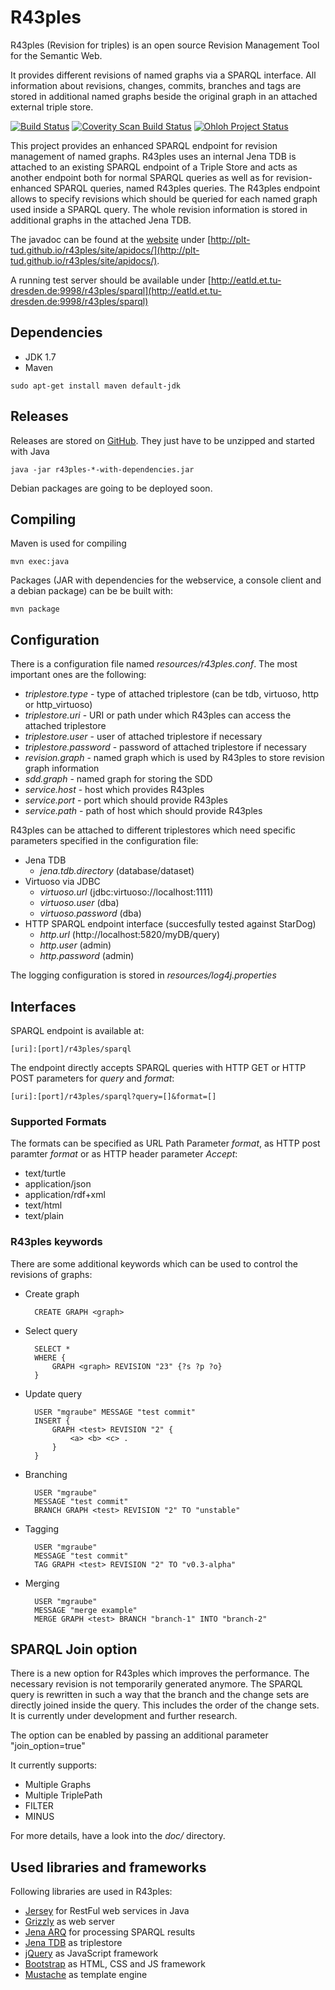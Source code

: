 R43ples
=======

R43ples (Revision for triples) is an open source Revision Management Tool for the Semantic Web.

It provides different revisions of named graphs via a SPARQL interface. All information about revisions, changes, commits, branches and tags are stored in additional named graphs beside the original graph in an attached external triple store.

[![Build Status](https://travis-ci.org/plt-tud/r43ples.png?branch=master)](https://travis-ci.org/plt-tud/r43ples)
[![Coverity Scan Build Status](https://scan.coverity.com/projects/2125/badge.svg)](https://scan.coverity.com/projects/2125)
[![Ohloh Project Status](https://www.ohloh.net/p/r43ples/widgets/project_thin_badge.gif)](https://www.ohloh.net/p/r43ples)


This project provides an enhanced SPARQL endpoint for revision management of named graphs.
R43ples uses an internal Jena TDB is attached to an existing SPARQL endpoint of a Triple Store and acts as another endpoint both for normal SPARQL queries
as well as for revision-enhanced SPARQL queries, named R43ples queries.
The R43ples endpoint allows to specify revisions which should be queried for each named graph used inside a SPARQL query.
The whole revision information is stored in additional graphs in the attached Jena TDB.

The javadoc can be found at the [website](http://plt-tud.github.io/r43ples) under [http://plt-tud.github.io/r43ples/site/apidocs/](http://plt-tud.github.io/r43ples/site/apidocs/).

A running test server should be available under [http://eatld.et.tu-dresden.de:9998/r43ples/sparql](http://eatld.et.tu-dresden.de:9998/r43ples/sparql)


Dependencies
------------
* JDK 1.7
* Maven

```
sudo apt-get install maven default-jdk
```

Releases
--------
Releases are stored on [GitHub](https://github.com/plt-tud/r43ples/releases).
They just have to be unzipped and started with Java

    java -jar r43ples-*-with-dependencies.jar

    
Debian packages are going to be deployed soon. 

Compiling
---------
Maven is used for compiling

    mvn exec:java
    
Packages (JAR with dependencies for the webservice, a console client and a debian package) can be be built with:

    mvn package
    

Configuration
-------------
There is a configuration file named *resources/r43ples.conf*. The most important ones are the following:

* *triplestore.type* - type of attached triplestore (can be tdb, virtuoso, http or http_virtuoso)
* *triplestore.uri* - URI or path under which R43ples can access the attached triplestore
* *triplestore.user* - user of attached triplestore if necessary
* *triplestore.password* - password of attached triplestore if necessary
* *revision.graph* - named graph which is used by R43ples to store revision graph information
* *sdd.graph* - named graph for storing the SDD
* *service.host* - host which provides R43ples
* *service.port* - port which should provide R43ples
* *service.path* - path of host which should provide R43ples

R43ples can be attached to different triplestores which need specific parameters specified in the configuration file:
    
* Jena TDB
    * *jena.tdb.directory* (database/dataset)
* Virtuoso via JDBC
    * *virtuoso.url* (jdbc:virtuoso://localhost:1111)
    * *virtuoso.user* (dba)
    * *virtuoso.password* (dba)
* HTTP SPARQL endpoint interface (succesfully tested against StarDog)
    * *http.url* (http://localhost:5820/myDB/query)
    * *http.user* (admin)
    * *http.password* (admin)

The logging configuration is stored in *resources/log4j.properties*


Interfaces
---------
SPARQL endpoint is available at:

    [uri]:[port]/r43ples/sparql

The endpoint directly accepts SPARQL queries with HTTP GET or HTTP POST parameters for *query* and *format*: 

    [uri]:[port]/r43ples/sparql?query=[]&format=[]

### Supported Formats

The formats can be specified as URL Path Parameter *format*, as HTTP post paramter *format* or as HTTP header parameter *Accept*: 

* text/turtle
* application/json
* application/rdf+xml
* text/html
* text/plain


### R43ples keywords

There are some additional keywords which can be used to control the revisions of graphs:

* Create graph

        CREATE GRAPH <graph>
        
* Select query

        SELECT * 
        WHERE { 
        	GRAPH <graph> REVISION "23" {?s ?p ?o}
    	}
        
* Update query

        USER "mgraube" MESSAGE "test commit" 
        INSERT {
            GRAPH <test> REVISION "2" {
                <a> <b> <c> .
            }
        }

* Branching

        USER "mgraube"
        MESSAGE "test commit"
        BRANCH GRAPH <test> REVISION "2" TO "unstable"
        
* Tagging

        USER "mgraube"
        MESSAGE "test commit"
        TAG GRAPH <test> REVISION "2" TO "v0.3-alpha"

* Merging

		USER "mgraube"
		MESSAGE "merge example"
		MERGE GRAPH <test> BRANCH "branch-1" INTO "branch-2"


SPARQL Join option
------------------
There is a new option for R43ples which improves the performance. The necessary revision is not temporarily generated anymore.
The SPARQL query is rewritten in such a way that the branch and the change sets are directly joined inside the query. This includes the order of the change sets.
It is currently under development and further research.

The option can be enabled by passing an additional parameter "join_option=true"

It currently supports:

* Multiple Graphs
* Multiple TriplePath
* FILTER
* MINUS

For more details, have a look into the *doc/* directory.


Used libraries and frameworks
------------------------------
Following libraries are used in R43ples:

* [Jersey](https://jersey.java.net/) for RestFul web services in Java
* [Grizzly](https://grizzly.java.net/) as web server
* [Jena ARQ](https://jena.apache.org/documentation/query/index.html) for processing SPARQL results
* [Jena TDB](https://jena.apache.org/documentation/tdb/index.html) as triplestore
* [jQuery](http://jquery.com/) as JavaScript framework
* [Bootstrap](http://getbootstrap.com/) as HTML, CSS and JS framework
* [Mustache](https://mustache.github.io/) as template engine
 
